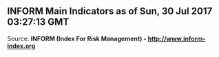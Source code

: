 ## INFORM Main Indicators as of Sun, 30 Jul 2017 03:27:13 GMT

Source: **INFORM (Index For Risk Management) - http://www.inform-index.org**